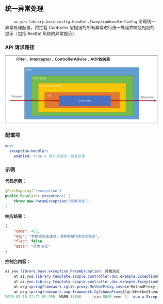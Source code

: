 ## 统一异常处理
　　`ai.yue.library.base.config.handler.ExceptionHandlerConfig` 全局统一异常处理配置，将拦截 Controller 层抛出的所有异常进行统一处理并响应相应的提示（包括 Restful 风格的异常提示）

### API 请求路径
![API 请求路径](统一异常处理_files/1.png)

### 配置项
```yml
yue:
  exception-handler:
    enabled: true # 默认开启统一异常处理
```

### 示例
**代码示例：**
```java
@PostMapping("/exception")
public Result<?> exception() {
	throw new ParamException("异常测试");
}
```

**响应结果：**
```json
{
    "code": 433,
    "msg": "参数校验未通过，请参照API核对后重试",
    "flag": false,
    "data": "异常测试"
}
```

**控制台内容：**
```java
ai.yue.library.base.exception.ParamException: 异常测试
	at ai.yue.library.template.simple.controller.doc.example.ExceptionController.exception(ExceptionController.java:25)
	at ai.yue.library.template.simple.controller.doc.example.ExceptionController$$FastClassBySpringCGLIB$$17435ec5.invoke(<generated>:-1)
	at org.springframework.cglib.proxy.MethodProxy.invoke(MethodProxy.java:218)
	at org.springframework.aop.framework.CglibAopProxy$CglibMethodInvocation.invokeJoinpoint(CglibAopProxy.java:750)
2020-02-10 22:21:09.986  WARN 33636 --- [nio-8080-exec-1] .m.m.a.ExceptionHandlerExceptionResolver : Resolved [ai.yue.library.base.exception.ParamException: 异常测试]
```